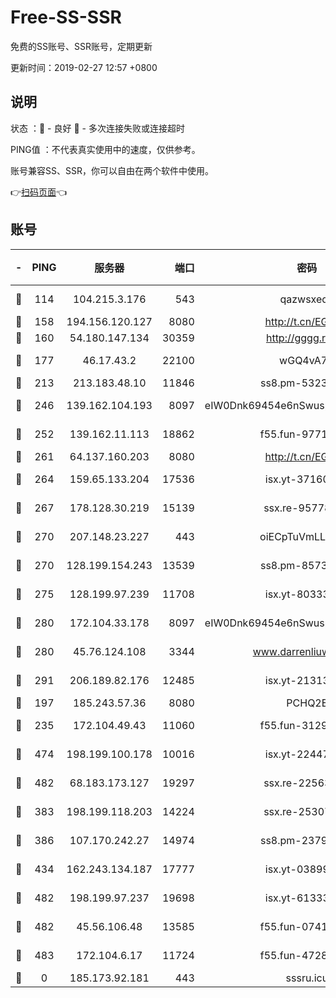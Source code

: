 # Free-SS-SSR

免费的SS账号、SSR账号，定期更新

更新时间：2019-02-27 12:57 +0800

## 说明

状态     ：🙂 - 良好 🙁 - 多次连接失败或连接超时

PING值   ：不代表真实使用中的速度，仅供参考。

账号兼容SS、SSR，你可以自由在两个软件中使用。

👉[扫码页面](https://liesauer.github.io/free-ss-ssr.github.io/)👈

## 账号

|-|PING|服务器|端口|密码|加密方式|区域|
|:----:|:----:|:-----:|-----:|:----:|:----:|:----:|
|🙂|114|104.215.3.176|543|qazwsxedc|aes-256-gcm|JP|
|🙂|158|194.156.120.127|8080|http://t.cn/EGJIyrl|rc4-md5|RU|
|🙂|160|54.180.147.134|30359|http://gggg.rocks|chacha20|KR|
|🙂|177|46.17.43.2|22100|wGQ4vA7D|aes-256-gcm|RU|
|🙂|213|213.183.48.10|11846|ss8.pm-53239933|rc4-md5|RU|
|🙂|246|139.162.104.193|8097|eIW0Dnk69454e6nSwuspv9DmS201tQ0D|aes-256-cfb|JP|
|🙂|252|139.162.11.113|18862|f55.fun-97715829|aes-256-cfb|SG|
|🙂|261|64.137.160.203|8080|http://t.cn/EGJIyrl|rc4-md5|CA|
|🙂|264|159.65.133.204|17536|isx.yt-37160115|aes-256-cfb|SG|
|🙂|267|178.128.30.219|15139|ssx.re-95778492|aes-256-cfb|SG|
|🙂|270|207.148.23.227|443|oiECpTuVmLLxk4Ts|aes-256-cfb|US|
|🙂|270|128.199.154.243|13539|ss8.pm-85739206|aes-256-cfb|SG|
|🙂|275|128.199.97.239|11708|isx.yt-80333804|aes-256-cfb|SG|
|🙂|280|172.104.33.178|8097|eIW0Dnk69454e6nSwuspv9DmS201tQ0D|aes-256-cfb|SG|
|🙂|280|45.76.124.108|3344|www.darrenliuwei.com|aes-256-cfb|AU|
|🙂|291|206.189.82.176|12485|isx.yt-21313452|aes-256-cfb|SG|
|🙂|197|185.243.57.36|8080|PCHQ2E|rc4-md5|US|
|🙂|235|172.104.49.43|11060|f55.fun-31295272|aes-256-cfb|SG|
|🙂|474|198.199.100.178|10016|isx.yt-22447811|aes-256-cfb|US|
|🙂|482|68.183.173.127|19297|ssx.re-22563235|aes-256-cfb|US|
|🙁|383|198.199.118.203|14224|ssx.re-25307472|aes-256-cfb|US|
|🙁|386|107.170.242.27|14974|ss8.pm-23796497|aes-256-cfb|US|
|🙁|434|162.243.134.187|17777|isx.yt-03899620|aes-256-cfb|US|
|🙁|482|198.199.97.237|19698|isx.yt-61333820|aes-256-cfb|US|
|🙁|482|45.56.106.48|13585|f55.fun-07412512|aes-256-cfb|US|
|🙁|483|172.104.6.17|11724|f55.fun-47281040|aes-256-cfb|US|
|🙁|0|185.173.92.181|443|sssru.icu|rc4-md5|RU|
